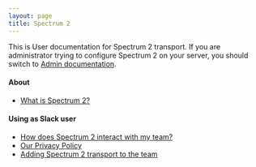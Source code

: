 ```yaml
---
layout: page
title: Spectrum 2
---
```


This is User documentation for Spectrum 2 transport. If you are administrator trying to configure Spectrum 2 on your server, you should switch to [Admin documentation](admin.html).

#### About

* [What is Spectrum 2?](about.html)

<!-- #### Using as Jabber user -->

<!-- * [Registering with Spectrum 2 transport](user_xmpp/register.html) -->
<!-- * [Joining the Multi-User Chat](user_xmpp/join_muc.html) -->

#### Using as Slack user

* [How does Spectrum 2 interact with my team?](user_slack/workflow.html)
* [Our Privacy Policy](user_slack/privacy.html)
* [Adding Spectrum 2 transport to the team](https://slack.spectrum.im/)
